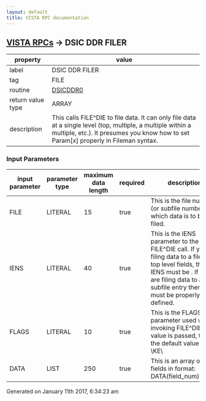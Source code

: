 ```yaml
---
layout: default
title: VISTA RPC documentation
---
```




## [VISTA RPCs](TableOfContent.md) &#8594; DSIC DDR FILER 

 property | value 
--- | --- 
 label | DSIC DDR FILER
 tag | FILE
 routine | [DSICDDR0](http://code.osehra.org/dox/Routine_DSICDDR0_source.html)
 return value type | ARRAY
 description | This calls FILE^DIE to file data.  It can only file data at a single level (top, multiple, a multiple within a multiple, etc.).  It presumes you know how to set Param[x] properly in Fileman syntax.

### Input Parameters

| input parameter | parameter type | maximum data length | required | description | 
| --- | --- | --- | --- | --- | 
| FILE | LITERAL | 15 | true | This is the file number (or subfile number) for which data is to be filed. | 
| IENS | LITERAL | 40 | true | This is the IENS parameter to the FILE^DIE call.   If you are filing data to a file at top level fields, then IENS must be <null>.   If you are filing data to a subfile entry then IENS must be properly defined. | 
| FLAGS | LITERAL | 10 | true | This is the FLAGS parameter used when invoking FILE^DIE.If no value is passed, then the default value is \KE\ | 
| DATA | LIST | 250 | true | This is an array of fields in format:  DATA(field_num)=value  | 




Generated on January 11th 2017, 6:34:23 am